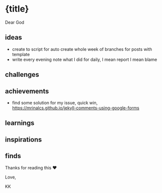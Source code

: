 # {title}


Dear God


## ideas
* create to script for auto create whole week of branches for posts with template
* write every evening note what I did for daily, I mean report I mean blame

## challenges

## achievements
* find some solution for my issue, quick win, https://mrinalcs.github.io/jekyll-comments-using-google-forms
## learnings

## inspirations

## finds

Thanks for reading this ❤️

Love,

KK
